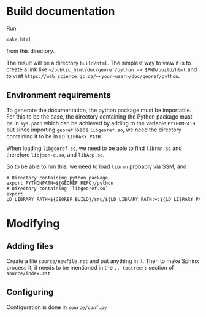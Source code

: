 # Build documentation

Run
```
make html
```
from this directory.

The result will be a directory `build/html`.  The simplest way to view it is to
create a link like `~/public_html/doc/georef/python -> $PWD/build/html` and to
visit `https://web.science.gc.ca/~<your-user>/doc/georef/python`.

## Environment requirements

To generate the documentation, the python package must be importable.  For this
to be the case, the directory containing the Python package must be in `sys.path`
which can be achieved by adding to the variable `PYTHONPATH` but since importing
`georef` loads `libgeoref.so`, we need the directory containing it to be in
`LD_LIBRARY_PATH`.

When loading `libgeoref.so`, we need to be able to find `librmn.so` and therefore
`libjson-c.so`, and `libApp.so`.

So to be able to run this, we need to load `librmn` probably via SSM, and
```
# Directory containing python package
export PYTHONPATH=${GEOREF_REPO}/python
# Directory containing `libgeoref.so`
export LD_LIBRARY_PATH=${GEOREF_BUILD}/src/${LD_LIBRARY_PATH:+:${LD_LIBRARY_PATH}
```

# Modifying

## Adding files

Create a file `source/newfile.rst` and put anything in it.  Then to make Sphinx process
it, it needs to be mentioned in the `.. toctree::` section of `source/index.rst`

## Configuring

Configuration is done in `source/conf.py`
